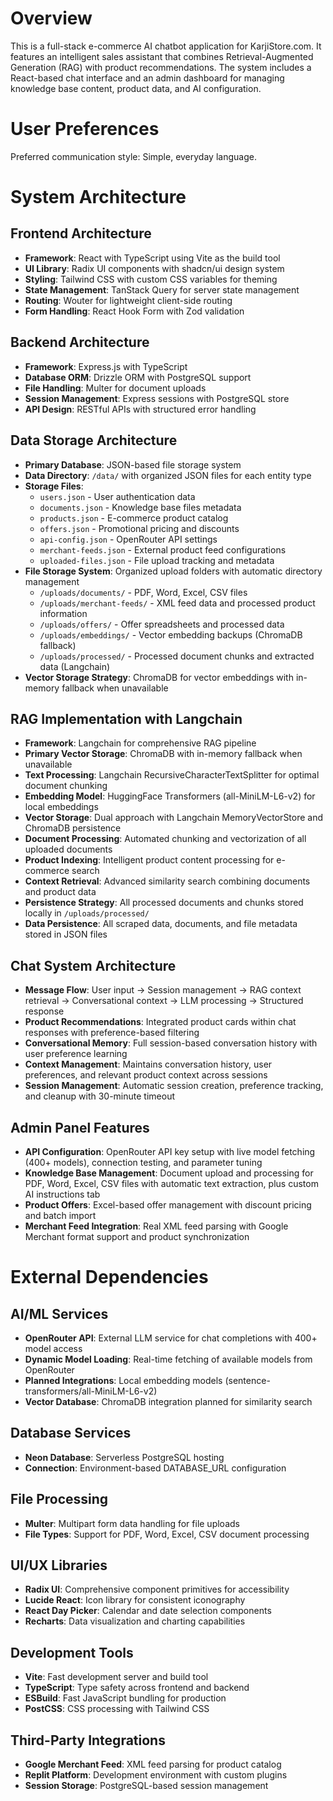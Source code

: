 # Overview

This is a full-stack e-commerce AI chatbot application for KarjiStore.com. It features an intelligent sales assistant that combines Retrieval-Augmented Generation (RAG) with product recommendations. The system includes a React-based chat interface and an admin dashboard for managing knowledge base content, product data, and AI configuration.

# User Preferences

Preferred communication style: Simple, everyday language.

# System Architecture

## Frontend Architecture
- **Framework**: React with TypeScript using Vite as the build tool
- **UI Library**: Radix UI components with shadcn/ui design system
- **Styling**: Tailwind CSS with custom CSS variables for theming
- **State Management**: TanStack Query for server state management
- **Routing**: Wouter for lightweight client-side routing
- **Form Handling**: React Hook Form with Zod validation

## Backend Architecture
- **Framework**: Express.js with TypeScript
- **Database ORM**: Drizzle ORM with PostgreSQL support
- **File Handling**: Multer for document uploads
- **Session Management**: Express sessions with PostgreSQL store
- **API Design**: RESTful APIs with structured error handling

## Data Storage Architecture
- **Primary Database**: JSON-based file storage system
- **Data Directory**: `/data/` with organized JSON files for each entity type
- **Storage Files**: 
  - `users.json` - User authentication data
  - `documents.json` - Knowledge base files metadata
  - `products.json` - E-commerce product catalog
  - `offers.json` - Promotional pricing and discounts
  - `api-config.json` - OpenRouter API settings
  - `merchant-feeds.json` - External product feed configurations
  - `uploaded-files.json` - File upload tracking and metadata
- **File Storage System**: Organized upload folders with automatic directory management
  - `/uploads/documents/` - PDF, Word, Excel, CSV files
  - `/uploads/merchant-feeds/` - XML feed data and processed product information
  - `/uploads/offers/` - Offer spreadsheets and processed data
  - `/uploads/embeddings/` - Vector embedding backups (ChromaDB fallback)
  - `/uploads/processed/` - Processed document chunks and extracted data (Langchain)
- **Vector Storage Strategy**: ChromaDB for vector embeddings with in-memory fallback when unavailable

## RAG Implementation with Langchain
- **Framework**: Langchain for comprehensive RAG pipeline
- **Primary Vector Storage**: ChromaDB with in-memory fallback when unavailable
- **Text Processing**: Langchain RecursiveCharacterTextSplitter for optimal document chunking
- **Embedding Model**: HuggingFace Transformers (all-MiniLM-L6-v2) for local embeddings
- **Vector Storage**: Dual approach with Langchain MemoryVectorStore and ChromaDB persistence
- **Document Processing**: Automated chunking and vectorization of all uploaded documents
- **Product Indexing**: Intelligent product content processing for e-commerce search
- **Context Retrieval**: Advanced similarity search combining documents and product data
- **Persistence Strategy**: All processed documents and chunks stored locally in `/uploads/processed/`
- **Data Persistence**: All scraped data, documents, and file metadata stored in JSON files

## Chat System Architecture
- **Message Flow**: User input → Session management → RAG context retrieval → Conversational context → LLM processing → Structured response
- **Product Recommendations**: Integrated product cards within chat responses with preference-based filtering
- **Conversational Memory**: Full session-based conversation history with user preference learning
- **Context Management**: Maintains conversation history, user preferences, and relevant product context across sessions
- **Session Management**: Automatic session creation, preference tracking, and cleanup with 30-minute timeout

## Admin Panel Features
- **API Configuration**: OpenRouter API key setup with live model fetching (400+ models), connection testing, and parameter tuning
- **Knowledge Base Management**: Document upload and processing for PDF, Word, Excel, CSV files with automatic text extraction, plus custom AI instructions tab
- **Product Offers**: Excel-based offer management with discount pricing and batch import
- **Merchant Feed Integration**: Real XML feed parsing with Google Merchant format support and product synchronization

# External Dependencies

## AI/ML Services
- **OpenRouter API**: External LLM service for chat completions with 400+ model access
- **Dynamic Model Loading**: Real-time fetching of available models from OpenRouter
- **Planned Integrations**: Local embedding models (sentence-transformers/all-MiniLM-L6-v2)
- **Vector Database**: ChromaDB integration planned for similarity search

## Database Services
- **Neon Database**: Serverless PostgreSQL hosting
- **Connection**: Environment-based DATABASE_URL configuration

## File Processing
- **Multer**: Multipart form data handling for file uploads
- **File Types**: Support for PDF, Word, Excel, CSV document processing

## UI/UX Libraries
- **Radix UI**: Comprehensive component primitives for accessibility
- **Lucide React**: Icon library for consistent iconography
- **React Day Picker**: Calendar and date selection components
- **Recharts**: Data visualization and charting capabilities

## Development Tools
- **Vite**: Fast development server and build tool
- **TypeScript**: Type safety across frontend and backend
- **ESBuild**: Fast JavaScript bundling for production
- **PostCSS**: CSS processing with Tailwind CSS

## Third-Party Integrations
- **Google Merchant Feed**: XML feed parsing for product catalog
- **Replit Platform**: Development environment with custom plugins
- **Session Storage**: PostgreSQL-based session management